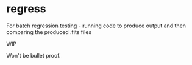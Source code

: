 # regress
For batch regression testing - running code to produce output and then comparing the produced .fits files 

WIP

Won't be bullet proof.

